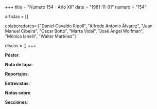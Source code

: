 +++
title = "Número 154 - Año XII"
date = "1981-11-01"
numero = "154"

artistas = []

colaboradores= ["Daniel Osvaldo Ripoll", "Alfredo Antonio Álvarez", "Juan Manuel Cibeira", "Oscar Botto", "Marta Vidal", "José Ángel Wolfman", "Mónica Ianelli", "Walter Martínez"]

discos = []
+++

**Póster**: 

**Nota de tapa**: 

**Reportajes**: 

**Entrevistas**: 

**Notas sobre**:

**Secciones**:
